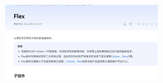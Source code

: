 ![image-20250807075303343](https://raw.githubusercontent.com/robertchb/newphoto/master/image-20250807075303343.png)
